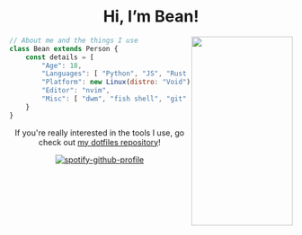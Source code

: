 <h1 align="center">Hi, I’m Bean!</h1>
<img width=180 height=337 align="right" src="https://cdn.discordapp.com/attachments/468094981567938560/1001497510260514896/gif.gif">
<!--- <ul>
  <li>✨ I'm an 18 year old non-binary British computer scienctist and mathematician</li>
  <li>🐧 Linux and open-source enthusiast</li>
  <li>🧑‍🎓 I plan to study Mathematics & Comptuer Science at university</li>
</ul> --->

```js
// About me and the things I use
class Bean extends Person {
    const details = [
        "Age": 18,
        "Languages": [ "Python", "JS", "Rust (learning!)" ],
        "Platform": new Linux(distro: "Void"),
        "Editor": "nvim",
        "Misc": [ "dwm", "fish shell", "git" ],
    }
}
```

<div align="center">

If you're really interested in the tools I use, go check out <a href="https://github.com/bean499/dotfiles">my dotfiles repository</a>!


[![spotify-github-profile](https://spotify-github-profile.vercel.app/api/view?uid=jsmith676&cover_image=true&theme=novatorem&bar_color=53b14f&bar_color_cover=true)](https://spotify-github-profile.vercel.app/api/view?uid=jsmith676&redirect=true)

</div>

<!---
Bean499/Bean499 is a ✨ special ✨ repository because its `README.md` (this file) appears on your GitHub profile.
You can click the Preview link to take a look at your changes.
--->
